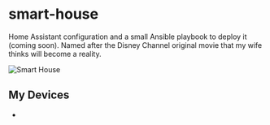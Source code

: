 # smart-house
Home Assistant configuration and a small Ansible playbook to deploy it (coming soon).
Named after the Disney Channel original movie that my wife thinks will become a reality.

![Smart House](https://media.giphy.com/media/iTSTepVBUAWDC/giphy.gif)

## My Devices
* 
